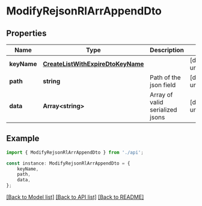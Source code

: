 # ModifyRejsonRlArrAppendDto


## Properties

Name | Type | Description | Notes
------------ | ------------- | ------------- | -------------
**keyName** | [**CreateListWithExpireDtoKeyName**](CreateListWithExpireDtoKeyName.md) |  | [default to undefined]
**path** | **string** | Path of the json field | [default to undefined]
**data** | **Array&lt;string&gt;** | Array of valid serialized jsons | [default to undefined]

## Example

```typescript
import { ModifyRejsonRlArrAppendDto } from './api';

const instance: ModifyRejsonRlArrAppendDto = {
    keyName,
    path,
    data,
};
```

[[Back to Model list]](../README.md#documentation-for-models) [[Back to API list]](../README.md#documentation-for-api-endpoints) [[Back to README]](../README.md)
